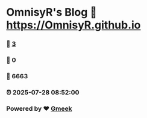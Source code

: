 # OmnisyR's Blog :link: https://OmnisyR.github.io 
### :page_facing_up: [3](https://OmnisyR.github.io/tag.html) 
### :speech_balloon: 0 
### :hibiscus: 6663 
### :alarm_clock: 2025-07-28 08:52:00 
### Powered by :heart: [Gmeek](https://github.com/Meekdai/Gmeek)
